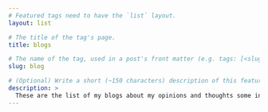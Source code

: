```yaml
---
# Featured tags need to have the `list` layout.
layout: list

# The title of the tag's page.
title: blogs

# The name of the tag, used in a post's front matter (e.g. tags: [<slug>]).
slug: blog

# (Optional) Write a short (~150 characters) description of this featured tag.
description: >
  These are the list of my blogs about my opinions and thoughts some includes technical also.
---
```

